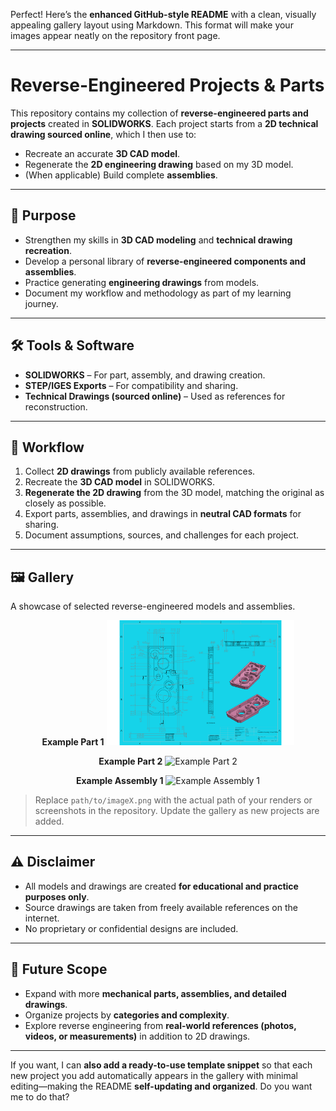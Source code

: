 Perfect! Here’s the **enhanced GitHub-style README** with a clean, visually appealing gallery layout using Markdown. This format will make your images appear neatly on the repository front page.

---

# Reverse-Engineered Projects & Parts

This repository contains my collection of **reverse-engineered parts and projects** created in **SOLIDWORKS**.
Each project starts from a **2D technical drawing sourced online**, which I then use to:

* Recreate an accurate **3D CAD model**.
* Regenerate the **2D engineering drawing** based on my 3D model.
* (When applicable) Build complete **assemblies**.

---

## 📌 Purpose

* Strengthen my skills in **3D CAD modeling** and **technical drawing recreation**.
* Develop a personal library of **reverse-engineered components and assemblies**.
* Practice generating **engineering drawings** from models.
* Document my workflow and methodology as part of my learning journey.

---

## 🛠️ Tools & Software

* **SOLIDWORKS** – For part, assembly, and drawing creation.
* **STEP/IGES Exports** – For compatibility and sharing.
* **Technical Drawings (sourced online)** – Used as references for reconstruction.

---

## 📖 Workflow

1. Collect **2D drawings** from publicly available references.
2. Recreate the **3D CAD model** in SOLIDWORKS.
3. **Regenerate the 2D drawing** from the 3D model, matching the original as closely as possible.
4. Export parts, assemblies, and drawings in **neutral CAD formats** for sharing.
5. Document assumptions, sources, and challenges for each project.

---

## 🖼️ Gallery

A showcase of selected reverse-engineered models and assemblies.

<div align="center">

**Example Part 1** <img src="Gearbox Housing Cover Plate/Gearbox Housing Cover Plate.JPG" alt="Gearbox Housing Cover Plate" width="300"/>

**Example Part 2** <img src="path/to/image2.png" alt="Example Part 2" width="300"/>

**Example Assembly 1** <img src="path/to/image3.png" alt="Example Assembly 1" width="300"/>

</div>

> Replace `path/to/imageX.png` with the actual path of your renders or screenshots in the repository. Update the gallery as new projects are added.

---

## ⚠️ Disclaimer

* All models and drawings are created **for educational and practice purposes only**.
* Source drawings are taken from freely available references on the internet.
* No proprietary or confidential designs are included.

---

## 🚀 Future Scope

* Expand with more **mechanical parts, assemblies, and detailed drawings**.
* Organize projects by **categories and complexity**.
* Explore reverse engineering from **real-world references (photos, videos, or measurements)** in addition to 2D drawings.

---

If you want, I can **also add a ready-to-use template snippet** so that each new project you add automatically appears in the gallery with minimal editing—making the README **self-updating and organized**. Do you want me to do that?
